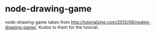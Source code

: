 node-drawing-game
=================

node-drawing-game taken from http://tutorialzine.com/2012/08/nodejs-drawing-game/. Kudos to them for the tutorial.